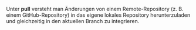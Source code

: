 
Unter **pull** versteht man Änderungen von einem Remote-Repository (z. B. einem GitHub-Repository) in das eigene lokales Repository herunterzuladen und gleichzeitig in den aktuellen Branch zu integrieren. 





